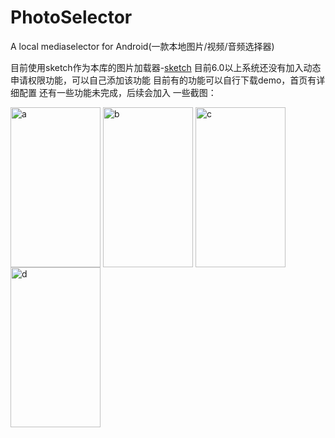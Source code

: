 # PhotoSelector
A local mediaselector for Android(一款本地图片/视频/音频选择器)

目前使用sketch作为本库的图片加载器-[sketch](https://github.com/panpf/sketch)
目前6.0以上系统还没有加入动态申请权限功能，可以自己添加该功能
目前有的功能可以自行下载demo，首页有详细配置
还有一些功能未完成，后续会加入
一些截图：

<img src="https://github.com/pangyu646182805/PhotoSelector/blob/master/a.png" width = "144" height = "256" alt="a" align=center /> <img src="https://github.com/pangyu646182805/PhotoSelector/blob/master/b.png" width = "144" height = "256" alt="b" align=center /> <img src="https://github.com/pangyu646182805/PhotoSelector/blob/master/c.png" width = "144" height = "256" alt="c" align=center /> <img src="https://github.com/pangyu646182805/PhotoSelector/blob/master/d.png" width = "144" height = "256" alt="d" align=center />
